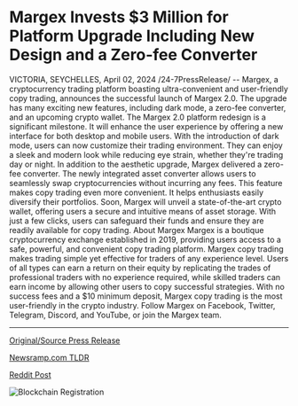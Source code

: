 # Margex Invests $3 Million for Platform Upgrade Including New Design and a Zero-fee Converter

VICTORIA, SEYCHELLES, April 02, 2024 /24-7PressRelease/ -- Margex, a cryptocurrency trading platform boasting ultra-convenient and user-friendly copy trading, announces the successful launch of Margex 2.0. The upgrade has many exciting new features, including dark mode, a zero-fee converter, and an upcoming crypto wallet.  The Margex 2.0 platform redesign is a significant milestone. It will enhance the user experience by offering a new interface for both desktop and mobile users. With the introduction of dark mode, users can now customize their trading environment. They can enjoy a sleek and modern look while reducing eye strain, whether they're trading day or night.  In addition to the aesthetic upgrade, Margex delivered a zero-fee converter. The newly integrated asset converter allows users to seamlessly swap cryptocurrencies without incurring any fees. This feature makes copy trading even more convenient. It helps enthusiasts easily diversify their portfolios.  Soon, Margex will unveil a state-of-the-art crypto wallet, offering users a secure and intuitive means of asset storage. With just a few clicks, users can safeguard their funds and ensure they are readily available for copy trading.  About Margex  Margex is a boutique cryptocurrency exchange established in 2019, providing users access to a safe, powerful, and convenient copy trading platform. Margex copy trading makes trading simple yet effective for traders of any experience level. Users of all types can earn a return on their equity by replicating the trades of professional traders with no experience required, while skilled traders can earn income by allowing other users to copy successful strategies.  With no success fees and a $10 minimum deposit, Margex copy trading is the most user-friendly in the crypto industry.  Follow Margex on Facebook, Twitter, Telegram, Discord, and YouTube, or join the Margex team. 

---

[Original/Source Press Release](https://www.24-7pressrelease.com/press-release/509726/margex-invests-3-million-for-platform-upgrade-including-new-design-and-a-zero-fee-converter)
                    

[Newsramp.com TLDR](None) 



[Reddit Post](https://www.reddit.com/r/CryptoNewsInfo/comments/1btsftp/margex_announces_launch_of_margex_20_with_dark/) 



![Blockchain Registration](https://cdn.newsramp.app/24-7PressRelease/qrcode/244/2/zesteEwu.webp)